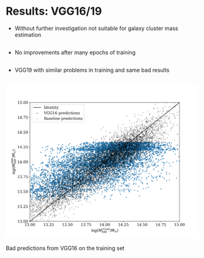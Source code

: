 # Results: VGG16/19
<div class="grid grid-cols-3 gap-5 justify-center justify-items-center items-center">
<div class="list col-span-2">

* Without further investigation not suitable for galaxy cluster mass estimation
* No improvements after many epochs of training 
* VGG19 with similar problems in training and same bad results

</div>

<div>
  <img src="/images/results/vgg/training_VGG16_scatter.png" class="max-h-100 shadow-xl" />

<p class="text-sm text-gray-400"> 

Bad predictions from VGG16 on the training set

</p>
</div>

</div>

<style>

  .list li{
    margin-bottom: 1.8rem !important;
  }
</style>